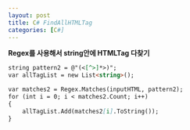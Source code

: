```yaml
---
layout: post
title: C# FindAllHTMLTag
categories: [C#]
---
```

	
**Regex를 사용해서 string안에 HTMLTag 다찾기**

```markdown
string pattern2 = @"(<[^>]*>)";
var allTagList = new List<string>();

var matches2 = Regex.Matches(inputHTML, pattern2);
for (int i = 0; i < matches2.Count; i++)
{
    allTagList.Add(matches2[i].ToString());
}
```
